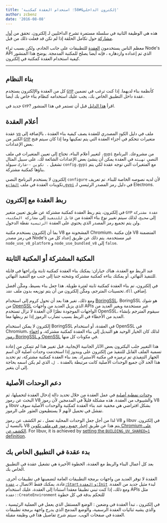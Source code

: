 ```yaml
---
title: 'إلكترون الداخلي&#58؛ استخدام العقدة كمكتبة'
author: zcbenz
date: '2016-08-08'
---
```


هذه هي الوظيفة الثانية في سلسلة مستمرة تشرح الداخليين لـ إلكترون. تحقق من [أول مشاركة](https://electronjs.org/blog/2016/07/28/electron-internals-node-integration) حول تكامل الحلقة إذا لم تكن قد فعلت ذلك من قبل.

معظم الناس يستخدمون [العقدة](https://nodejs.org) للتطبيقات على جانب الخادم، ولكن بسبب ثراء Node's API الذي تم إعداده وازدهاره ، فإنه أيضا يصلح للمكتبة المدمجة. يوضح هذا المنشور كيفية استخدام العقدة كمكتبة في إلكترون.

---

## بناء النظام

كل من العقدة والإلكترون يستخدم [`GYP`](https://gyp.gsrc.io) كأنظمة بناء لديهما. إذا كنت ترغب في تضمين عقدة داخل التطبيق الخاص بك، يجب عليك استخدامه كنظام بناء خاص بك أيضا.

جديد في `GYP`? اقرأ [هذا الدليل](https://gyp.gsrc.io/docs/UserDocumentation.md) قبل أن تستمر في هذا المنشور.

## أعلام العقدة

عقدة [`yp`](https://github.com/nodejs/node/blob/v6.3.1/node.gyp) ملف في دليل الكود المصدري للعقدة يصف كيفية بناء العقدة ، بالإضافة إلى الكثير من [`GYP`](https://gyp.gsrc.io) متغيرات تتحكم في أجزاء العقدة التي يتم تمكينها وما إذا كان سيتم فتح بعض الإعدادات.

لتغيير أعلام البناء، تحتاج إلى تعيين المتغيرات في ملف `.gypi` من مشروعك. البرنامج النصي `تهيئة` في العقدة يمكن أن ينشئ بعض الإعدادات الشائعة لك، على سبيل المثال تشغيل `. تكوين --شارك` سيولد `config.gypi` مع المتغيرات التي توجه عقدة لكي يتم بناؤها كمكتبة مشتركة.

إلكترون لا يستخدم البرنامج النصي `configure` لأن لديه نصوصه الخاصة للبناء. تم تعريف تكوينات العقدة في ملف [`الشائع.gypi`](https://github.com/electron/electron/blob/master/common.gypi) في دليل رمز المصدر الرئيسي لـ Electrons.

## ربط العقدة مع إلكترون

في إلكترون، يتم ربط العقدة كمكتبة مشتركة عن طريق تعيين متغير `GYP` `عقدة مشتركة` إلى `صحيح`، لذلك سيتم تغيير نوع بناء العقدة من `قابل للتنفيذ` إلى `مشاركة المكتبة`، ولن يتم تجميع رمز المصدر الذي يحتوي على العقدة `الرئيسية` نقطة الدخول.

بما أن إلكترون يستخدم مكتبة V8 المشحونة مع Chromium، فإن مكتبة V8 المتضمنة في رمز مصدر Node's غير مستخدمة. يتم ذلك عن طريق إعداد كل من `node_use_v8_platform` و `node_use_bundled_v8` إلى `false`.

## المكتبة المشتركة أو المكتبة الثابتة

عند الربط مع العقدة، هناك خياران: يمكنك بناء العقدة كمكتبة ثابتة وإدراجها في قابلة للتنفيذ النهائي. أو يمكنك بناءه كمكتبة مشتركة وشحنه جنبا إلى جنب مع التنفيذ النهائي.

في إلكترون، تم بناء العقدة كمكتبة ثابتة لفترة طويلة. هذا جعل بناء بسيط، ومكّن أفضل تحسينات المترجم، ومكّن إلكترون من أن يتم توزيعه بدون ملف `عقد.dll` إضافي.

ومع ذلك، تغير هذا بعد أن تحول كروم إلى استخدام [BoringSSL](https://boringssl.googlesource.com/boringssl). BoringSSL هو شوك من [OpenSSL](https://www.openssl.org) الذي يزيل العديد من واجهات APIs غير مستخدمة ويغير العديد من الواجهات الموجودة نظرًا لأن العقدة لا تزال تستخدم OpenSSL، سيقوم المترجم بإنشاء العديد من الأخطاء في الربط بسبب تضارب الرموز إذا تم ربطها معا.

إلكترون لا يمكن استخدام BoringSSL في العقدة، أو استخدام OpenSSL في Chromium، لذلك كان الخيار الوحيد هو التبديل إلى بناء العقدة كمكتبة مشتركة، و [إخفاء رموز BoringSSL و OpenSSL](https://github.com/electron/electron/blob/v1.3.2/common.gypi#L209-L218) في مكونات كل منها.

هذا التغيير جلب اليكترون بعض الآثار الجانبية الإيجابية. قبل تغيير هذا لم تتمكن من إعادة تسمية الملف القابل للتنفيذ من إلكترون على ويندوز إذا استخدمت وحدات أصلية لأن اسم الجهاز التنفيذي تم ترميزه في مكتبة الاستيراد. بعد بناء العقدة كمكتبة مشتركة، تم تحديد هذا الحد لأن جميع الوحدات الأصلية كانت مرتبطة بالعقدة `. ل`، الذي لم يكن اسمه بحاجة إلى أن يتغير.

## دعم الوحدات الأصلية

[وحدات نمطية أصلية](https://nodejs.org/api/addons.html) في عمل العقدة من خلال تحديد دالة إدخال العقدة لتحميلها، ثم البحث عن رموز V8 والشيبوف من العقدة. هذه مشكلة قليلاً في المدمجين لأن رموز V8 و libuv بشكل افتراضي هي مخفية عند بناء العقدة كمكتبة والوحدات الأصلية سوف تفشل في تحميل لأنهم لا يستطيعون العثور على الرموز.

لذا من أجل جعل الوحدات المحلية تعمل ، تم الكشف عن رموز V8 و libuv في إلكترون. بالنسبة ل V8 يتم هذا عن طريق [إجبار جميع رموز في ملف تكوين Chromium على الكشف عن](https://github.com/electron/libchromiumcontent/blob/v51.0.2704.61/chromiumcontent/chromiumcontent.gypi#L104-L122). For libuv, it is achieved by [setting the `BUILDING_UV_SHARED=1` definition](https://github.com/electron/electron/blob/v1.3.2/common.gypi#L219-L228).

## بدء عقدة في التطبيق الخاص بك

بعد كل أعمال البناء والربط مع العقدة، الخطوة الأخيرة هي تشغيل عقدة في التطبيق الخاص بك.

العقدة لا توفر العديد من واجهات برمجة التطبيقات العامة لتضمينها في تطبيقات أخرى. عادة، يمكنك فقط الاتصال بـ [`عقدة:Start` و `العقدة:Init`](https://github.com/nodejs/node/blob/v6.3.1/src/node.h#L187-L191) لبدء مثيل جديد من العقدة. ومع ذلك، إذا كنت تبني تطبيقا معقدا استنادا إلى العقدة، عليك استخدام APIs مثل `عقدة::CreateEnvironment` للتحكم بدقة في كل خطوة

في إلكترون ، تبدأ العقدة في وضعين : الوضع المستقل الذي يعمل في العملية الرئيسية ، والذي يشبه ثنائيات العقدة الرسمية، والوضع المدمج الذي يدرج واجهة برمجة تطبيقات العقدة في صفحات الويب. سيتم شرح تفاصيل هذا في وظيفة مقبلة.

